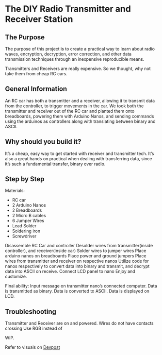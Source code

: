 # The DIY Radio Transmitter and Receiver Station

## The Purpose
The purpose of this project is to create a practical way to learn about radio waves, encryption, decryption, error correction, and other data transmission techniques through an inexpensive reproducible means. 

Transmitters and Receivers are really expensive. So we thought, why not take them from cheap RC cars. 

## General Information
An RC car has both a transmitter and a receiver, allowing it to transmit data from the controller, to trigger movements in the car. We took both the transmitter and receiver out of the RC car and planted them onto breadboards, powering them with Arduino Nanos, and sending commands using the arduinos as controllers along with translating between binary and ASCII. 

## Why should you build it?
It’s a cheap, easy way to get started with receiver and transmitter tech. It’s also a great hands on practical when dealing with transferring data, since it’s such a fundamental transfer, binary over radio. 

## Step by Step

Materials:
- RC car
- 2 Arduino Nanos
- 2 Breadboards
- 2 Micro B cables
- 6 Jumper Wires
- Lead Solder
- Soldering iron
- Screwdriver

Disassemble RC Car and controller
Desolder wires from transmitter(inside controller), and receiver(inside car)
Solder wires to jumper wires
Place arduino nanos on breadboards
Place power and ground jumpers
Place wires from transmitter and receiver on respective nanos
Utilize code for nanos respectively to convert data into binary and transmit, and decrypt data into ASCII on receive.
Connect LCD panel to nano
Enjoy and customize.

Final ability: Input message on transmitter nano’s connected computer. Data is transmitted as binary. Data is converted to ASCII. Data is displayed on LCD.

## Troubleshooting

Transmitter and Receiver are on and powered.
Wires do not have contacts crossing
Use RGB instead of 

WIP.

Refer to visuals on [Devpost](https://devpost.com/software/the-stolen-car-radio)

